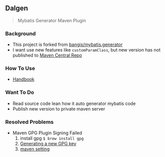## Dalgen

> Mybatis Generator Maven Plugin

### Background
- This project is forked from [bangis/mybatis.generator](https://gitee.com/bangis/mybatis.generator/tree/feature%2Foracle_mysql)
- I want use new features like `customParamClass`, but new version has not published to [Maven Central Repo](https://mvnrepository.com/artifact/cn.dalgen.plugins/mybatis-maven-plugin)

### How To Use
- [Handbook](http://git.oschina.net/bangis/mybatis.generator/wikis/pages)

### Want To Do
- Read source code lean how it auto generator mybatis code
- Publish new version to private maven server

### Resolved Problems
- Maven GPG Plugin Signing Failed
    1. install gpg ```$ brew install gpg```
    2. [Generating a new GPG key](https://docs.github.com/en/github/authenticating-to-github/managing-commit-signature-verification/generating-a-new-gpg-key)
    3. [maven setting](https://myshittycode.com/2017/08/07/maven-gpg-plugin-prevent-signing-prompt-or-gpg-signing-failed-no-such-file-or-directory-error)
